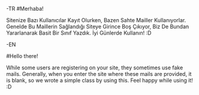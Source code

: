 -TR
#Merhaba!

Sitenize Bazı Kullanıcılar Kayıt Olurken, Bazen Sahte Mailler Kullanıyorlar. Genelde Bu Maillerin Sağlandığı Siteye Girince Boş Çıkıyor, Biz De Bundan Yararlanarak Basit Bir Sınıf Yazdık. İyi Günlerde Kullanın! :D

-EN

#Hello there!

While some users are registering on your site, they sometimes use fake mails. Generally, when you enter the site where these mails are provided, it is blank, so we wrote a simple class by using this. Feel happy while using it! :D
